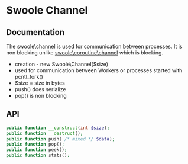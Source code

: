 # Swoole Channel


## Documentation

The swoole\channel is used for communication between processes. It is non blocking unlike [swoole\coroutine\channel](../../coroutine/channel/README.md) which is blocking.

- creation - new Swoole\Channel($size)
- used for communication between Workers or processes started with pcntl_fork()
- $size = size in bytes
- push() does serialize
- pop() is non blocking

## API

```php
public function __construct(int $size);
public function __destruct();
public function push( /* mixed */ $data);
public function pop();
public function peek();
public function stats();
```